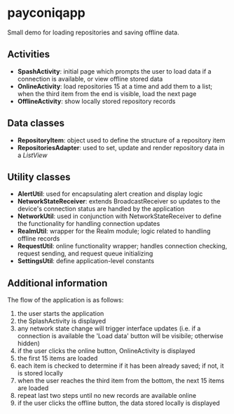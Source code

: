 # payconiqapp

Small demo for loading repositories and saving offline data.

## Activities

- **SpashActivity**: initial page which prompts the user to load data if a connection is available, or view offline stored data
- **OnlineActivity**: load repositories 15 at a time and add them to a list; when the third item from the end is visible, load the next page
- **OfflineActivity**: show locally stored repository records

## Data classes

- **RepositoryItem**: object used to define the structure of a repository item
- **RepositoriesAdapter**: used to set, update and render repository data in a _ListView_

## Utility classes

- **AlertUtil**: used for encapsulating alert creation and display logic
- **NetworkStateReceiver**: extends BroadcastReceiver so updates to the device's connection status are handled by the application
- **NetworkUtil**: used in conjunction with NetworkStateReceiver to define the functionality for handling connection updates
- **RealmUtil**: wrapper for the Realm module; logic related to handling offline records
- **RequestUtil**: online functionality wrapper; handles connection checking, request sending, and request queue initializing
- **SettingsUtil**: define application-level constants

## Additional information

The flow of the application is as follows:

1. the user starts the application
2. the SplashActivity is displayed
3. any network state change will trigger interface updates (i.e. if a connection is available the 'Load data' button will be visibile; otherwise hidden)
4. if the user clicks the online button, OnlineActivity is displayed
5. the first 15 items are loaded
6. each item is checked to determine if it has been already saved; if not, it is stored locally
7. when the user reaches the third item from the bottom, the next 15 items are loaded
8. repeat last two steps until no new records are available online
9. if the user clicks the offline button, the data stored locally is displayed
